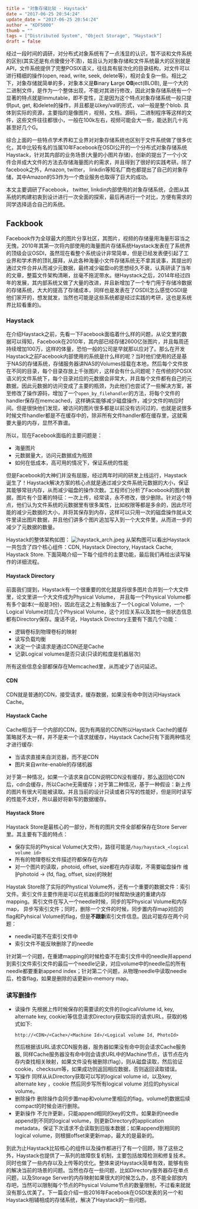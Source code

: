 ```toml
title = "对象存储比较 - Haystack"
date = "2017-06-25 20:54:24"
update_date = "2017-06-25 20:54:24"
author = "KDF5000"
thumb = ""
tags = ["Distributed System", "Object Storage", "Haystack"]
draft = false
```
经过一段时间的调研，对分布式对象系统有了一点浅显的认识，暂不谈和文件系统的区别(其实还是有点傻傻分不清)，姑且认为对象存储和文件系统最大的区别就是API，文件系统提供了完整POSIX语义，往往具有层次化的目录结构，对文件可以进行精细的操作(open, read, write, seek, delete等)，相对会复杂一些。相比之下，对象存储就简单的多，对象本义是**B**inary **L**arge **OB**ject(BLOB), 是一个大的二进制文件，是作为一个整体出现，不能对其进行修改，因此对象存储系统有一个显著的特点就是Immutable，即不变性，正是因为这个特点对象存储系统一般只提供put, get, 和delete的操作，并且都是以key/val的形式，val一般是整个blob. 具体到实际的资源，主要指的是像图片，视频，文档，源码，二进制程序等这样的文件，这些文件往往都很小，一般在100k左右，视频可能会大一些，能达到几十兆甚至好几个G。

综合上面的一些特点学术界和工业界对对象存储系统也区别于文件系统做了很多优化，其中比较有名的当属10年Facebook在OSDI公开的一个分布式对象存储系统Haystack，针对其内部的业务场景(大量的小图片存储)，创新的提出了一个小文件合并成大文件的方法去存储海量图片的需求，并且得到了很好的实践考研。除了facebook之外，Amazon, twitter， linkdin等知名厂商也都提出了自己的对象存储，其中Amazon的S3作为一个商业服务也取得了巨大的成功。

本文主要调研了Facebook， twitter, linkdin内部使用的对象存储系统，企图从其系统的构建初衷到设计进行一次全面的探索，最后再进行一个对比，方便有需求的同学选择适合自己的系统。

<!--more-->

## Fackbook
Facebook作为全球最大的图片分享社区，其图片，视频的存储量用海量形容当之无愧，2010年其第一次将内部使用的海量图片存储系统Haystack发表在了系统界的顶级会议OSDI，虽然现在看整个系统设计非常简单，但是已经发表便引起了工业界和学术界的顶礼膜拜，从此各种海量小文件存储系统无不拿其说事，其提出的通过文件合并从而减少元数据，最终减少磁盘io的思想经久不衰，认真研读了当年的文章，整篇文件架构清晰，丝毫不拖泥带水。继Haystack之后，2014年经过四年的发展，其内部系统又做了大量的改进，并且新增加了一个专门用于存储冷数据的存储系统，大大的提高了存储成本，同样也是发表在了OSDI(怎么感觉OSDI是他们家开的，想发就发，当然也可能是这些系统都是经过实践的考研，这也是系统界比较看重的)。

### Haystack
在介绍Haystack之前，先看一下Facebook面临着什么样的问题，从论文里的数据可以得知，Facebook在2010年，其内部已经存储2600亿张图片，并且每周还持续增加100万，这样的体量，恐怕一般的公司是早就那以应对了。那么在开发Haystack之前Facebook内部使用的系统是什么样的呢？当时他们使用的还是基于NAS的存储系统，存储服务器讲NAS的Volumes挂载在本地，然后每个文件放在不同的目录，每个目录存放上千张图片，这样会有什么问题呢？在传统的POSIX语义的文件系统下，每个目录对应的元数据会非常大，并且每个文件都有自己的元数据，因此元数据的访问变成了主要的瓶颈，为此他们也尝试了一些解决方案，甚至修改了操作源码，增加了一个`open_by_filehandler`的方法，将每个文件的handler保存在memcached，这样确实能够减少磁盘操作，减少文件的响应时间。但是很快他们发现，被访问的图片很多都是以前没有访问过的，也就是说很多时候文件handler都是不在缓存中的，除非所有文件handler都在缓存里，这就需要大量的内存，显然不靠谱。

所以，现在Facebook面临的主要问题是：
- 海量图片
- 元数据量大，访问元数据成为瓶颈
- 如何在低成本，高可用的情况下，保证系统的性能

但是Facebook的大神们并没有屈服，经过两年时间的研发上线运行，Haystack诞生了！Haystack解决方案的核心点就是通过减少文件系统元数据的大小，保证其能够常驻内存，从而减少磁盘的操作次数。工程师们分析了Facebook的图片数据，图片有个显著的特征：一次上传，经常读，永不修改，很少删除。针对这个特点，他们认为文件系统的元数据里有很多属性，比如权限等都是多余的，因此尽可能的减少元数据的大小，并将其保存到内存，这样可以只用一次的磁盘操作就从文件里读出图片数据，并且他们讲多个图片追加写入到一个大文件里，从而进一步的减少了元数据的数量。

Haystack的整体架构如图：
![haystack_arch.jpeg](@media/archive/blog/images/haystack_arch.jpeg?imageView/0/w/500/)
从架构图可以看出Haystack一共包含了四个核心组件：CDN, Haystack Directory, Haystack Cache, Haystack Store. 下面简略介绍一下每个组件的主要功能，最后我们再给出读写操作的详细流程。

#### Haystack Directory
前面我们提到，Haystack有一个很重要的优化就是将很多图片合并到一个大文件里，论文里讲一个大文件成为Physical Volume， 并且每一个Physical Volume都有多个副本(一般是3份)，因此在这之上有抽象出了一个Logical Volume，一个Logical Volume对应几个Physical Volume，这个对应关系以及其他一些状态信息都有Directory保存。废话不说，Haystack Directory主要有下面几个功能：
- 逻辑卷标到物理卷标的映射
- 读写负载均衡
- 决定一个读请求是通过CDN还是Cache
- 记录Logical volumes是否只读(只读的粒度是机器层次)
 
所有这些信息全部都保存在Memcached里，从而减少了访问延迟。

#### CDN
CDN就是普通的CDN，接受请求，缓存数据，如果没有命中则访问Haystack Cache。

#### Haystack Cache
Cache相当于一个内部的CDN，因为有两层的CDN所以Haystack Cache的缓存策略就不太一样，并不是来一个请求就缓存，Haystack Cache只有下面两种情况才进行缓存:
- 当请求直接来自浏览器，而不是CDN
- 图片来自write-enable的存储机器

对于第一种情况，如果一个请求来自CDN说明CDN没有缓存，那么返回给CDN后，cdn会缓存，所以Cache无需缓存；对于第二种情况，基于一种假设：新上传的图片有很大可能被读取。并且当前的设计只读或者只写的性能好，但是同时读写的性能不太好，所以最好将新写的数据缓存。

#### Haystack Store
Haystack Store是最核心的一部分，所有的图片文件全部都保存在Store Server里。其主要有下面的特点：
- 保存实际的Physical Volume(大文件)，路径可能是`/hay/haystack_<logical volume id>`
- 所有的物理卷标文件描述符都保存在内存
- 对一个图片的读取，photoid, offset, size都在内存读取，不需要磁盘操作
维护photoid -> (fd, flag, offset, size)的映射

Haystak Store除了实际的Phystical Volume外，还有一个重要的数据文件：索引文件。索引文件主要作用是可以在机器重启的时候帮助快速的重建内存mapping。索引文件在写入一个needle时候，同步的写Physical Volume和内存map， 异步写索引文件；同时，删除一个文件的时候，同步置内存map对应的flag和Pyhsical Volume的flag，但是**不跟新**索引文件信息。因此可能存在两个问题：
- needle可能不在索引文件中
- 索引文件不能反映删除了的needle

针对第一个问题，在重建mapping的时候检查不在索引文件中的needle并append到索引文件索引文件的最后一个needle记录，对应volume中的needle后的所有needle都要重新append index；针对第二个问题，从物理needle中读取needle后，检查flag，如果是删除的话更新in-memory map。

### 读写删操作
- 读操作
    先根据上传时候保存的需要读的文件的(logicalVolume id, key, alternate key, cookie)等信息请求Directory获取实际的请求URL，获取的格式如下:
    ```
    http://<CDN>/<Cache>/<Machine Id>/<Logical volume Id, PhotoId>
    ```
    然后根据该URL请求CDN服务器，服务器如果没有命中则会请求Cache服务器, 同样Cache服务器没有命中则会请求URL中的Machine节点，该节点在内存内查找相关映射，如果文件没有被删除(flag)，则从磁盘读取，然后验证cookie，checksum等，如果成功则返回相应数据，否则返回读取错误。
- 写操作
同样从从Directory获取可以写的logical volume id，以及key, alternate key ，cookie
然后同步写所有logical volume 对应的physical volume。
- 删除操作
删除操作会同步置map和volume里相应的flag，volume的数据后续compact的时候会进行删除。
- 更新操作
不允许更新，只能append相同的key的文件。如果新的needle append到不同的logical volume，则更新Directory的application metadata，保证下次请求不会读取到旧版本数据；如果append到相同的logical volume，则根据offset来更新map，最大的是最新的。

到此为止Haystack比较核心的组件以及操作都进行了有一个回顾，除了这些之外，Haystack也提供了一系列的故障恢复机制，主要包括故障检测和修复技术。同时也做了一些内存以及上传等的优化。整体来说Haystack简单有效，能够有些的解决当前的场景的问题。当然也存在一些问题，比如Directory服务器存在单点问题，以及Storage Server的内存映射如果很大的时候怎么办，总不能全部放内存吧，当然可以限制每个节点的Physical Volume节点的数量限制，不过看来就就没有那么优美了。下一篇会介绍一些2016年Facebook在OSDI发表的另一个和Haystack相辅相成的存储系统，解决了Haystack的一些问题。

